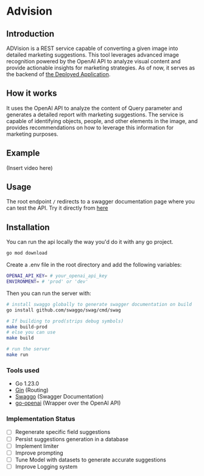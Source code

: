 # Advision

## Introduction

ADVision is a REST service capable of converting a given image into detailed marketing suggestions. This tool leverages advanced image recognition powered by the OpenAI API to analyze visual content and provide actionable insights for marketing strategies.
As of now, it serves as the backend of [the Deployed Application]().

## How it works

It uses the OpenAI API to analyze the content of Query parameter and generates a detailed report with marketing suggestions. The service is capable of identifying objects, people, and other elements in the image, and provides recommendations on how to leverage this information for marketing purposes.

## Example

(Insert video here)

## Usage

The root endpoint `/` redirects to a swagger documentation page where you can test the API. Try it directly from [here]()

## Installation

You can run the api locally the way you'd do it with any go project.

```bash
go mod download

```

Create a .env file in the root directory and add the following variables:

```bash
OPENAI_API_KEY= # your_openai_api_key
ENVIRONMENT= # 'prod' or 'dev'
```

Then you can run the server with:

```bash
# install swaggo globally to generate swagger documentation on build
go install github.com/swaggo/swag/cmd/swag

# If building to prod(strips debug symbols)
make build-prod
# else you can use
make build

# run the server
make run
```

### Tools used

- Go 1.23.0
- [Gin](github.com/gin-gonic/gin) (Routing)
- [Swaggo](github.com/swaggo/swag) (Swagger Documentation)
- [go-openai](github.com/sashabaranov/go-openai) (Wrapper over the OpenAI API)

### Implementation Status

- [ ] Regenerate specific field suggestions
- [ ] Persist suggestions generation in a database
- [ ] Implement limiter
- [ ] Improve prompting
- [ ] Tune Model with datasets to generate accurate suggestions
- [ ] Improve Logging system
